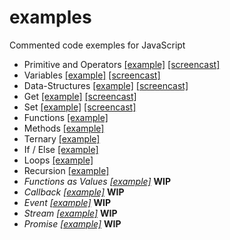 # examples
Commented code exemples for JavaScript

- Primitive and Operators [[example]](https://github.com/nan-academy/js-training/blob/master/examples/primitive-and-operators.js) [[screencast]](https://scrimba.com/c/cwyaEAd)
- Variables [[example]](https://github.com/nan-academy/js-training/blob/master/examples/variables.js) [[screencast]](https://scrimba.com/c/cLrBKA8)
- Data-Structures [[example]](https://github.com/nan-academy/js-training/blob/master/examples/data-structures.js) [[screencast]](https://scrimba.com/c/c9Py3sG)
- Get [[example]](https://github.com/nan-academy/js-training/blob/master/examples/get.js) [[screencast]](https://scrimba.com/c/cvzg2Tq)
- Set [[example]](https://github.com/nan-academy/js-training/blob/master/examples/set.js) [[screencast]](https://scrimba.com/c/cbWrGcg)
- Functions [[example]](https://github.com/nan-academy/js-training/blob/master/examples/functions.js)
- Methods [[example]](https://github.com/nan-academy/js-training/blob/master/examples/methods.js)
- Ternary [[example]](https://github.com/nan-academy/js-training/blob/master/examples/ternary.js)
- If / Else [[example]](https://github.com/nan-academy/js-training/blob/master/examples/if-else.js)
- Loops [[example]](https://github.com/nan-academy/js-training/blob/master/examples/while.js)
- Recursion [[example]](https://github.com/nan-academy/js-training/blob/master/examples/recursion.js)
- *Functions as Values [[example]](https://github.com/nan-academy/js-training/blob/master/examples/functions-as-values.js)* **WIP**
- *Callback [[example]](https://github.com/nan-academy/js-training/blob/master/examples/callback.js)* **WIP**
- *Event [[example]](https://github.com/nan-academy/js-training/blob/master/examples/event.js)* **WIP**
- *Stream [[example]](https://github.com/nan-academy/js-training/blob/master/examples/stream.js)* **WIP**
- *Promise [[example]](https://github.com/nan-academy/js-training/blob/master/examples/promise.js)* **WIP**

